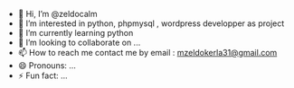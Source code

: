 - 👋 Hi, I’m @zeldocalm
- 👀 I’m interested in python, phpmysql , wordpress developper as project
- 🌱 I’m currently learning python
- 💞️ I’m looking to collaborate on ...
- 📫 How to reach me contact me by email : mzeldokerla31@gmail.com
- 😄 Pronouns: ...
- ⚡ Fun fact: ...

<!---
zeldocalm/zeldocalm is a ✨ special ✨ repository because its `README.md` (this file) appears on your GitHub profile.
You can click the Preview link to take a look at your changes.
--->

